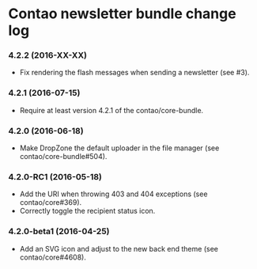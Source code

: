 # Contao newsletter bundle change log

### 4.2.2 (2016-XX-XX)

 * Fix rendering the flash messages when sending a newsletter (see #3).

### 4.2.1 (2016-07-15)

 * Require at least version 4.2.1 of the contao/core-bundle.

### 4.2.0 (2016-06-18)

 * Make DropZone the default uploader in the file manager (see contao/core-bundle#504).

### 4.2.0-RC1 (2016-05-18)

 * Add the URI when throwing 403 and 404 exceptions (see contao/core#369).
 * Correctly toggle the recipient status icon.

### 4.2.0-beta1 (2016-04-25)

 * Add an SVG icon and adjust to the new back end theme (see contao/core#4608).

